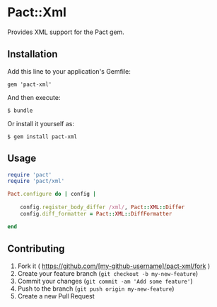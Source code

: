 # Pact::Xml

Provides XML support for the Pact gem.

## Installation

Add this line to your application's Gemfile:

    gem 'pact-xml'

And then execute:

    $ bundle

Or install it yourself as:

    $ gem install pact-xml

## Usage

```ruby
require 'pact'
require 'pact/xml'

Pact.configure do | config |
    
    config.register_body_differ /xml/, Pact::XML::Differ
    config.diff_formatter = Pact::XML::DiffFormatter

end

```

## Contributing

1. Fork it ( https://github.com/[my-github-username]/pact-xml/fork )
2. Create your feature branch (`git checkout -b my-new-feature`)
3. Commit your changes (`git commit -am 'Add some feature'`)
4. Push to the branch (`git push origin my-new-feature`)
5. Create a new Pull Request
